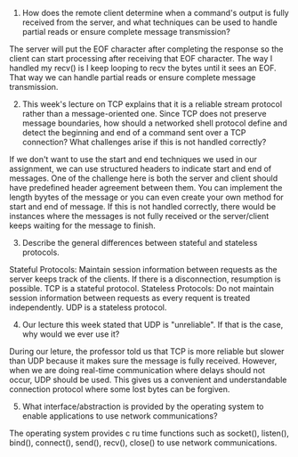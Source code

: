1. How does the remote client determine when a command's output is fully received from the server, and what techniques can be used to handle partial reads or ensure complete message transmission?

The server will put the EOF character after completing the response so the client can start processing after receiving that EOF character. The way I handled my recv() is I keep looping to recv the bytes until it sees an EOF. That way we can handle partial reads or ensure complete message transmission.

2. This week's lecture on TCP explains that it is a reliable stream protocol rather than a message-oriented one. Since TCP does not preserve message boundaries, how should a networked shell protocol define and detect the beginning and end of a command sent over a TCP connection? What challenges arise if this is not handled correctly?

If we don't want to use the start and end techniques we used in our assignment, we can use structured headers to indicate start and end of messages. One of the challenge here is both the server and client should have predefined header agreement between them. You can implement the length byytes of the message or you can even create your own method for start and end of message. If this is not handled correctly, there would be instances where the messages is not fully received or the server/client keeps waiting for the message to finish.

3. Describe the general differences between stateful and stateless protocols.

Stateful Protocols: Maintain session information between requests as the server keeps track of the clients. If there is a disconnection, resumption is possible. TCP is a stateful protocol.
Stateless Protocols: Do not maintain session information between requests as every requent is treated independently. UDP is a stateless protocol.

4. Our lecture this week stated that UDP is "unreliable". If that is the case, why would we ever use it?

During our leture, the professor told us that TCP is more reliable but slower than UDP because it makes sure the message is fully received. However, when we are doing real-time communication where delays should not occur, UDP should be used. This gives us a convenient and understandable connection protocol where some lost bytes can be forgiven.

5. What interface/abstraction is provided by the operating system to enable applications to use network communications?

The operating system provides c ru time functions such as socket(), listen(), bind(), connect(), send(), recv(), close() to use network communications.